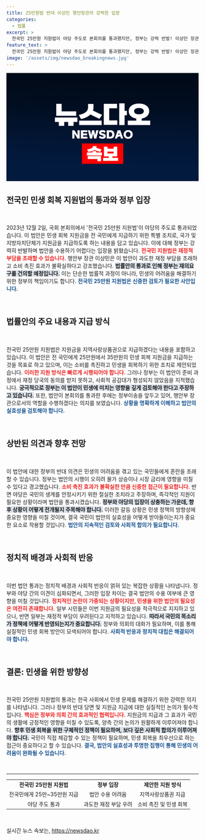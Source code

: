 ```yaml
---
title: 25만원법 반대 이상민 행안장관의 강력한 입장
categories:
  - 법률
excerpt: >
  전국민 25만원 지원법이 야당 주도로 본회의를 통과했지만, 정부는 강력 반발! 이상민 장관은 재정 부담과 시장 혼란 우려를 언급하며 법안 수용 불가를 선언했다. 과연 이 법안의 운명은? 클릭해서 확인하세요!
feature_text: >
  전국민 25만원 지원법이 야당 주도로 본회의를 통과했지만, 정부는 강력 반발! 이상민 장관은 재정 부담과 시장 혼란 우려를 언급하며 법안 수용 불가를 선언했다. 과연 이 법안의 운명은? 클릭해서 확인하세요!
image: '/assets/img/newsdao_breakingnews.jpg'
---
```


<p><img src="/assets/img/newsdao_breakingnews.jpg" alt="koreaapp 속보" /></p>

<h2 data-ke-size="size26">전국민 민생 회복 지원법의 통과와 정부 입장</h2>

<p data-ke-size="size16">&nbsp;</p>

<p data-ke-size="size16">2023년 12월 2일, 국회 본회의에서 '전국민 25만원 지원법'이 야당의 주도로 통과되었습니다. 이 법안은 민생 회복 지원금을 전 국민에게 지급하기 위한 특별 조치로, 국가 및 지방자치단체가 지원금을 지급하도록 하는 내용을 담고 있습니다. 이에 대해 정부는 강력히 반발하며 법안을 수용하기 어렵다는 입장을 밝혔습니다. <b><span style="color: #ee2323;">전국민 지원법은 재정적 부담을 초래할 수 있습니다.</span></b> 행안부 장관 이상민은 이 법안이 과도한 재정 부담을 초래하고 소비 촉진 효과가 불확실하다고 강조했습니다. <b><span style="background-color: #21538527;">법률안의 통과로 인해 정부는 재의요구를 건의할 예정입니다.</span></b> 이는 단순한 법률적 과정이 아니라, 민생의 어려움을 해결하기 위한 정부의 책임이기도 합니다. <b><span style="color: #1a5490;">전국민 25만원 지원법은 신중한 검토가 필요한 사안입니다.</span></b></p>

<p data-ke-size="size16">&nbsp;</p>

<h2 data-ke-size="size26">법률안의 주요 내용과 지급 방식</h2>

<p data-ke-size="size16">&nbsp;</p>

<p data-ke-size="size16">전국민 25만원 지원법은 지원금을 지역사랑상품권으로 지급하겠다는 내용을 포함하고 있습니다. 이 법안은 전 국민에게 25만원에서 35만원의 민생 회복 지원금을 지급하는 것을 목표로 하고 있으며, 이는 소비를 촉진하고 민생을 회복하기 위한 조치로 제안되었습니다. <b><span style="color: #ee2323;">이러한 지원 방식은 빠르게 시행되어야 합니다.</span></b> 그러나 정부는 이 법안이 준비 과정에서 재정 당국의 동의를 받지 못하고, 사회적 공감대가 형성되지 않았음을 지적했습니다. <b><span style="background-color: #21538527;">궁극적으로 정부는 이 법안이 민생에 미치는 영향을 깊게 검토해야 한다고 주장하고 있습니다.</span></b> 또한, 법안이 본회의를 통과한 후에는 정부이송을 앞두고 있어, 행안부 장관으로서의 역할을 수행하겠다는 의지를 보였습니다. <b><span style="color: #1a5490;">상황을 명확하게 이해하고 법안의 실효성을 검토해야 합니다.</span></b></p>

<p data-ke-size="size16">&nbsp;</p>

<h2 data-ke-size="size26">상반된 의견과 향후 전망</h2>

<p data-ke-size="size16">&nbsp;</p>

<p data-ke-size="size16">이 법안에 대한 정부의 반대 의견은 민생의 어려움을 겪고 있는 국민들에게 혼란을 초래할 수 있습니다. 정부는 법안의 시행이 오히려 물가 상승이나 시장 금리에 영향을 미칠 수 있다고 경고했습니다. <b><span style="color: #ee2323;">소비 촉진 효과가 불확실한 만큼 신중한 접근이 필요합니다.</span></b> 반면 야당은 국민의 생계를 안정시키기 위한 절실한 조치라고 주장하며, 즉각적인 지원이 필요한 상황이라며 법안을 통과시켰습니다. <b><span style="background-color: #21538527;">정부와 야당의 입장이 상충하는 가운데, 향후 상황이 어떻게 전개될지 주목해야 합니다.</span></b> 이러한 갈등 상황은 민생 정책의 방향성에 중요한 영향을 미칠 것이며, 결국 국민이 법안의 실효성을 어떻게 받아들이는지가 중요한 요소로 작용할 것입니다. <b><span style="color: #1a5490;">법안의 지속적인 검토와 사회적 합의가 필요합니다.</span></b></p>

<p data-ke-size="size16">&nbsp;</p>

<h2 data-ke-size="size26">정치적 배경과 사회적 반응</h2>

<p data-ke-size="size16">&nbsp;</p>

<p data-ke-size="size16">이번 법안 통과는 정치적 배경과 사회적 반응이 얽혀 있는 복잡한 상황을 나타냅니다. 정부와 야당 간의 이견이 심화되면서, 그러한 입장 차이는 결국 법안의 수용 여부에 큰 영향을 미칠 것입니다. <b><span style="color: #ee2323;">정치적인 논란이 가중되는 상황이지만, 민생을 위한 법안의 필요성은 여전히 존재합니다.</span></b> 일부 시민들은 이번 지원금의 필요성을 적극적으로 지지하고 있으나, 반면 일부는 재정적 부담이 우려된다고 지적하고 있습니다. <b><span style="background-color: #21538527;">따라서 국민의 목소리가 정책에 어떻게 반영되는지가 중요합니다.</span></b> 정부와 의회의 대화가 필요하며, 이를 통해 실질적인 민생 회복 방안이 모색되어야 합니다. <b><span style="color: #1a5490;">사회적 반응과 정치적 대립은 해결되어야 합니다.</span></b></p>

<p data-ke-size="size16">&nbsp;</p>

<h2 data-ke-size="size26">결론: 민생을 위한 방향성</h2>

<p data-ke-size="size16">&nbsp;</p>

<p data-ke-size="size16">전국민 25만원 지원법의 통과는 한국 사회에서 민생 문제를 해결하기 위한 강력한 의지를 나타냅니다. 그러나 정부의 반대 당면 및 지원금 지급에 대한 실질적인 논의가 필수적입니다. <b><span style="color: #ee2323;">핵심은 정부와 의회 간의 효과적인 협력입니다.</span></b> 지원금의 지급과 그 효과가 국민의 생활에 긍정적인 영향을 미칠 수 있도록, 양측 간의 논의가 원활하게 이루어져야 합니다. <b><span style="background-color: #21538527;">향후 민생 회복을 위한 구체적인 정책이 필요하며, 보다 깊은 사회적 합의가 이루어져야 합니다.</span></b> 국민이 직접 체감할 수 있는 정책이 필요하며, 민생 회복을 최우선으로 하는 접근이 중요하다고 할 수 있습니다. <b><span style="color: #1a5490;">결국, 법안의 실효성과 투명한 집행이 통해 민생의 어려움이 완화될 수 있습니다.</span></b></p>

<p data-ke-size="size16">&nbsp;</p>

<hr />

<table style="width: 100%; border-collapse: collapse;">
  <tbody>
    <tr>
      <td style="text-align: center; height: 17px;"><b>전국민 25만원 지원법</b></td>
      <td style="text-align: center; height: 17px;"><b>정부 입장</b></td>
      <td style="text-align: center; height: 17px;"><b>제안한 지원 방식</b></td>
    </tr>
    <tr>
      <td style="text-align: center; height: 17px;">전국민에게 25만~35만원 지급</td>
      <td style="text-align: center; height: 17px;">법안 수용 어려움</td>
      <td style="text-align: center; height: 17px;">지역사랑상품권 지급</td>
    </tr>
    <tr>
      <td style="text-align: center; height: 17px;">야당 주도 통과</td>
      <td style="text-align: center; height: 17px;">과도한 재정 부담 우려</td>
      <td style="text-align: center; height: 17px;">소비 촉진 및 민생 회복</td>
    </tr>
  </tbody>
</table>

<p data-ke-size="size16">&nbsp;</p>
실시간 뉴스 속보는, <a href="https://newsdao.kr" rel="dofollow">https://newsdao.kr</a>



